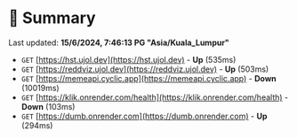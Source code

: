 # 📖 Summary
Last updated: **15/6/2024, 7:46:13 PG "Asia/Kuala_Lumpur"**

- `GET` [https://hst.ujol.dev](https://hst.ujol.dev) - **Up** (535ms)
- `GET` [https://reddviz.ujol.dev](https://reddviz.ujol.dev) - **Up** (503ms)
- `GET` [https://memeapi.cyclic.app](https://memeapi.cyclic.app) - **Down** (10019ms)
- `GET` [https://klik.onrender.com/health](https://klik.onrender.com/health) - **Down** (103ms)
- `GET` [https://dumb.onrender.com](https://dumb.onrender.com) - **Up** (294ms)
